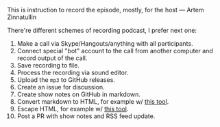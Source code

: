 This is instruction to record the episode, mostly, for the host — Artem Zinnatullin

There're different schemes of recording podcast, I prefer next one:

1. Make a call via Skype/Hangouts/anything with all participants.
2. Connect special "bot" account to the call from another computer and record output of the call.
3. Save recording to file. 
4. Process the recording via sound editor.
5. Upload the `mp3` to GitHub releases.
6. Create an issue for discussion.
7. Create show notes on GitHub in markdown.
8. Convert markdown to HTML, for example w/ [this tool](http://daringfireball.net/projects/markdown/dingus).
9. Escape HTML, for example w/ [this tool](http://www.freeformatter.com/html-escape.html#ad-output).
10. Post a PR with show notes and RSS feed update.
